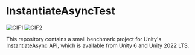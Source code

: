 # InstantiateAsyncTest

![GIF1](https://github.com/user-attachments/assets/d49ff79c-b121-4e16-973f-24057a9d5f43)
![GIF2](https://github.com/user-attachments/assets/a4d3c8fa-257a-4b16-820e-43082308b957)

This repository contains a small benchmark project for Unity's [InstantiateAsync] API, which is available from Unity 6 and Unity 2022 LTS.

[InstantiateAsync]: https://docs.unity3d.com/ScriptReference/Object.InstantiateAsync.html
